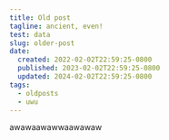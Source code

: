 ```yaml
---
title: Old post
tagline: ancient, even!
test: data
slug: older-post
date:
  created: 2022-02-02T22:59:25-0800
  published: 2023-02-02T22:59:25-0800
  updated: 2024-02-02T22:59:25-0800
tags:
  - oldposts
  - uwu
---
```


awawaawawwaawawaw
